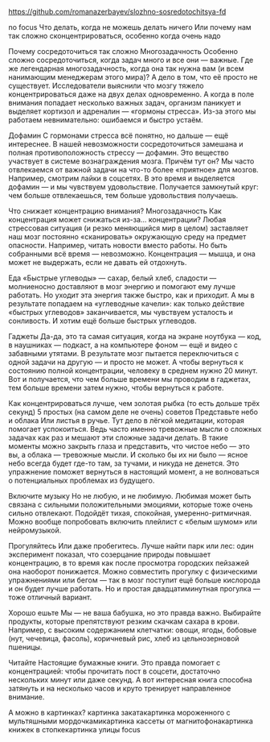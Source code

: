 https://github.com/romanazerbayev/slozhno-sosredotochitsya-fd

no focus
Что делать, когда не можешь делать ничего
Или почему нам так сложно сконцентрироваться, особенно когда очень надо

Почему сосредоточиться так сложно
Многозадачность
Особенно сложно сосредоточиться, когда задач много и все они — важные. Где же легендарная многозадачность, когда она так нужна вам (и всем нанимающим менеджерам этого мира)? А дело в том, что её просто не существует. Исследователи выяснили что мозгу тяжело концентрироваться даже на двух делах одновременно. А когда в поле внимания попадает несколько важных задач, организм паникует и выделяет кортизол и адреналин — «гормоны стресса». Из-за этого мы работаем невнимательно: ошибаемся и быстро устаём.

Дофамин
С гормонами стресса всё понятно, но дальше — ещё интереснее. В нашей невозможности сосредоточиться замешана и полная противоположность стрессу — дофамин. Это вещество участвует в системе вознаграждения мозга. Причём тут он? Мы часто отвлекаемся от важной задачи на что-то более «приятное» для мозгов. Например, смотрим лайки в соцсетях. В это время и выделяется дофамин — и мы чувствуем удовольствие. Получается замкнутый круг: чем больше отвлекаешься, тем больше удовольствия получаешь.

Что снижает концентрацию внимания?
Многозадачность
Как концентрация может снижаться из-за… концентрации? Любая стрессовая ситуация (и резко меняющийся мир в целом) заставляет наш мозг постоянно «сканировать» окружающую среду на предмет опасности. Например, читать новости вместо работы. Но быть собранными всё время — невозможно. Концентрация — мышца, и она может не выдержать, если не давать ей отдохнуть.

Еда
«Быстрые углеводы» — сахар, белый хлеб, сладости — молниеносно доставляют в мозг энергию и помогают ему лучше работать. Но уходит эта энергия также быстро, как и приходит. А мы в результате попадаем на «углеводные качели»: как только действие «быстрых углеводов» заканчивается, мы чувствуем усталость и сонливость. И хотим ещё больше быстрых углеводов.

Гаджеты
Да-да, это та самая ситуация, когда на экране ноутбука — код, в наушниках — подкаст, а на компьютере фоном — ещё и видео с забавными утятами. В результате мозг пытается переключиться с одной задачи на другую — и просто не может. А чтобы вернуться к состоянию полной концентрации, человеку в среднем нужно 20 минут. Вот и получается, что чем больше времени мы проводим в гаджетах, тем больше времени затем нужно, чтобы вернуться к работе.

Как концентрироваться лучше, чем золотая рыбка (то есть дольше трёх секунд)
5 простых (на самом деле не очень) советов
Представьте небо и облака
Или листья в ручье. Тут дело в лёгкой медитации, которая помогает успокоиться. Ведь часто именно тревожные мысли о сложных задачах как раз и мешают эти сложные задачи делать. В такие моменты можно закрыть глаза и представить, что чистое небо — это вы, а облака — тревожные мысли. И сколько бы их ни было — ясное небо всегда будет где-то там, за тучами, и никуда не денется. Это упражнение поможет вернуться в настоящий момент, а не волноваться о потенциальных проблемах из будущего.

Включите музыку
Но не любую, и не любимую. Любимая может быть связана с сильными положительными эмоциями, которые тоже очень сильно отвлекают. Подойдёт тихая, спокойная, умеренно-ритмичная. Можно вообще попробовать включить плейлист с «белым шумом» или нейромузыкой.

Прогуляйтесь
Или даже пробегитесь. Лучше найти парк или лес: один эксперимент показал, что созерцание природы повышает концентрацию, в то время как после просмотра городских пейзажей она наоборот понижается. Можно совместить прогулку с физическими упражнениями или бегом — так в мозг поступит ещё больше кислорода и он будет лучше работать. Но и простая двадцатиминутная прогулка — тоже отличный вариант.

Хорошо ешьте
Мы — не ваша бабушка, но это правда важно. Выбирайте продукты, которые препятствуют резким скачкам сахара в крови. Например, с высоким содержанием клетчатки: овощи, ягоды, бобовые (нут, чечевица, фасоль), коричневый рис, хлеб из цельнозерновой пшеницы.

Читайте
Настоящие бумажные книги. Это правда помогает с концентрацией: чтобы прочитать пост в соцсети, достаточно нескольких минут или даже секунд. А вот интересная книга способна затянуть и на несколько часов и круто тренирует направленное внимание.

А можно в картинках?
картинка закатакартинка мороженного с мультяшными мордочкамикартинка кассеты от магнитофонакартинка книжек в стопкекартинка улицы
focus
